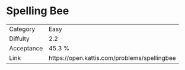 # Spelling Bee

<table>
    <tr>
        <td>Category</td>
        <td>Easy</td>
    </tr>
    <tr>
        <td>Diffulty</td>
        <td>2.2</td>
    </tr>
    <tr>
        <td>Acceptance</td>
        <td>45.3 %</td>
    </tr>
    <tr>
        <td>Link</td>
        <td>https://open.kattis.com/problems/spellingbee</td>
    </tr>
</table>